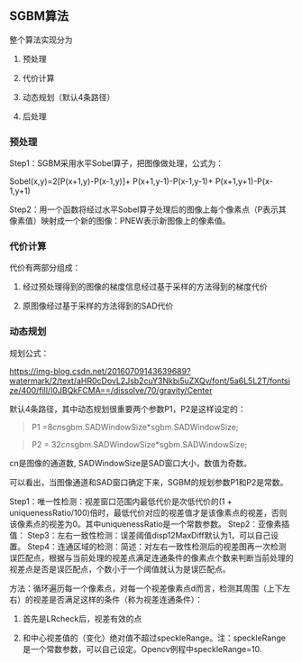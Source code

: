 ## SGBM算法

整个算法实现分为

1. 预处理

2. 代价计算

3. 动态规划（默认4条路径）

4. 后处理


### 预处理

Step1：SGBM采用水平Sobel算子，把图像做处理，公式为：

Sobel(x,y)=2[P(x+1,y)-P(x-1,y)]+ P(x+1,y-1)-P(x-1,y-1)+ P(x+1,y+1)-P(x-1,y+1)

Step2：用一个函数将经过水平Sobel算子处理后的图像上每个像素点（P表示其像素值）映射成一个新的图像：PNEW表示新图像上的像素值。

### 代价计算

代价有两部分组成：

1. 经过预处理得到的图像的梯度信息经过基于采样的方法得到的梯度代价

2. 原图像经过基于采样的方法得到的SAD代价

### 动态规划

规划公式：

https://img-blog.csdn.net/20160709143639689?watermark/2/text/aHR0cDovL2Jsb2cuY3Nkbi5uZXQv/font/5a6L5L2T/fontsize/400/fill/I0JBQkFCMA==/dissolve/70/gravity/Center

默认4条路径，其中动态规划很重要两个参数P1，P2是这样设定的：

> P1 =8*cn*sgbm.SADWindowSize*sgbm.SADWindowSize;

> P2 = 32*cn*sgbm.SADWindowSize*sgbm.SADWindowSize;

cn是图像的通道数, SADWindowSize是SAD窗口大小，数值为奇数。

可以看出，当图像通道和SAD窗口确定下来，SGBM的规划参数P1和P2是常数。

Step1：唯一性检测：视差窗口范围内最低代价是次低代价的(1 + uniquenessRatio/100)倍时，最低代价对应的视差值才是该像素点的视差，否则该像素点的视差为0。其中uniquenessRatio是一个常数参数。
Step2：亚像素插值：
Step3：左右一致性检测：误差阈值disp12MaxDiff默认为1，可以自己设置。
Step4：连通区域的检测：简述：对左右一致性检测后的视差图再一次检测误匹配点，根据与当前处理的视差点满足连通条件的像素点个数来判断当前处理的视差点是否是误匹配点，个数小于一个阈值就认为是误匹配点。

方法：循环遍历每一个像素点，对每一个视差像素点d而言，检测其周围（上下左右）的视差是否满足这样的条件（称为视差连通条件）：

1. 首先是LRcheck后，视差有效的点

2. 和中心视差值的（变化）绝对值不超过speckleRange。注：speckleRange是一个常数参数，可以自己设定。Opencv例程中speckleRange=10.
